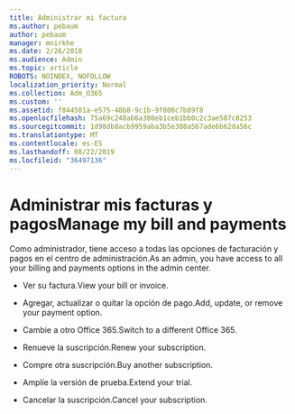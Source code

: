 ```yaml
---
title: Administrar mi factura
ms.author: pebaum
author: pebaum
manager: mnirkhe
ms.date: 2/26/2018
ms.audience: Admin
ms.topic: article
ROBOTS: NOINDEX, NOFOLLOW
localization_priority: Normal
ms.collection: Adm_O365
ms.custom: ''
ms.assetid: f844501a-e575-48b8-9c1b-9f800c7b89f8
ms.openlocfilehash: 75a69c248ab6a380eb1ceb1bb0c2c3ae507c8253
ms.sourcegitcommit: 1d98db8acb9959aba3b5e308a567ade6b62da56c
ms.translationtype: MT
ms.contentlocale: es-ES
ms.lasthandoff: 08/22/2019
ms.locfileid: "36497136"
---
```

# <a name="manage-my-bill-and-payments"></a><span data-ttu-id="7c745-102">Administrar mis facturas y pagos</span><span class="sxs-lookup"><span data-stu-id="7c745-102">Manage my bill and payments</span></span>

<span data-ttu-id="7c745-103">Como administrador, tiene acceso a todas las opciones de facturación y pagos en el centro de administración.</span><span class="sxs-lookup"><span data-stu-id="7c745-103">As an admin, you have access to all your billing and payments options in the admin center.</span></span>
  
- <span data-ttu-id="7c745-104">Ver su factura.</span><span class="sxs-lookup"><span data-stu-id="7c745-104">View your bill or invoice.</span></span>
    
- <span data-ttu-id="7c745-105">Agregar, actualizar o quitar la opción de pago.</span><span class="sxs-lookup"><span data-stu-id="7c745-105">Add, update, or remove your payment option.</span></span>
    
- <span data-ttu-id="7c745-106">Cambie a otro Office 365.</span><span class="sxs-lookup"><span data-stu-id="7c745-106">Switch to a different Office 365.</span></span>
    
- <span data-ttu-id="7c745-107">Renueve la suscripción.</span><span class="sxs-lookup"><span data-stu-id="7c745-107">Renew your subscription.</span></span>
    
- <span data-ttu-id="7c745-108">Compre otra suscripción.</span><span class="sxs-lookup"><span data-stu-id="7c745-108">Buy another subscription.</span></span>
    
- <span data-ttu-id="7c745-109">Amplíe la versión de prueba.</span><span class="sxs-lookup"><span data-stu-id="7c745-109">Extend your trial.</span></span>
    
- <span data-ttu-id="7c745-110">Cancelar la suscripción.</span><span class="sxs-lookup"><span data-stu-id="7c745-110">Cancel your subscription.</span></span>
    

